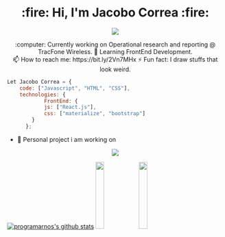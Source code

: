 <h1 align="center"> :fire: Hi, I'm Jacobo Correa :fire: </h1>
<p align="center">
<img  src="https://user-images.githubusercontent.com/45574618/100775532-6627d500-33d1-11eb-88a6-0b41dbfc84a5.png">
</p>
<p align="center">
 :computer: Currently working on Operational research and reporting @ TracFone Wireless.
 🌱 Learning FrontEnd Development.</br>
 📫 How to reach me: https://bit.ly/2Vn7MHx
 ⚡ Fun fact: I draw stuffs that look weird.
</p>

```javascript
Let Jacobo Correa = {
    code: ["Javascript", "HTML", "CSS"],
    technologies: {
            FrontEnd: {
            js: ["React.js"],
            css: ["materialize", "bootstrap"]
        }
      };
```

- :mega: Personal project i am working on </br>
<p align="center"> <img src="https://user-images.githubusercontent.com/45574618/100776815-05010100-33d3-11eb-9ad8-488b28877f7e.gif"></p>

[![programarnos's github stats](https://github-readme-stats.vercel.app/api?username=programarnos&show_icons=true&theme=graywhite)](https://github.com/anuraghazra/github-readme-stats) <img width="20%" src="https://user-images.githubusercontent.com/45574618/100784648-8067b000-33dd-11eb-8ed7-a3165981f8f7.gif"><img width="20%" src="https://user-images.githubusercontent.com/45574618/100784648-8067b000-33dd-11eb-8ed7-a3165981f8f7.gif">

